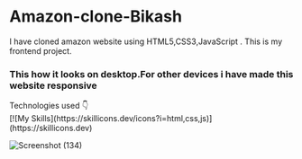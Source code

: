 # Amazon-clone-Bikash
I have cloned amazon website using HTML5,CSS3,JavaScript . This is my frontend project.<br>

<h3>This how it looks on desktop.For other devices i have made this website responsive</h3>
Technologies used 👇<br>
[![My Skills](https://skillicons.dev/icons?i=html,css,js)](https://skillicons.dev)

![Screenshot (134)](https://github.com/biki08089/Amazon-clone-Bikash/assets/123112453/f2e38792-e43e-4093-83c5-700fc44b307c)
